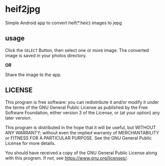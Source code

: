 # heif2jpg
Simple Android app to convert heif(*.heic) images to jepg

## usage

Click the `SELECT` Button, then select one or more image. The converted image is saved in your photos directory.

**OR**

Share the image to the app. 


## LICENSE


This program is free software: you can redistribute it and/or modify it under the terms of the GNU General Public License as published by the Free Software Foundation, either version 3 of the License, or (at your option) any later version.

This program is distributed in the hope that it will be useful, but WITHOUT ANY WARRANTY; without even the implied warranty of MERCHANTABILITY or FITNESS FOR A PARTICULAR PURPOSE. See the GNU General Public License for more details.

You should have received a copy of the GNU General Public License along with this program. If not, see <https://www.gnu.org/licenses/>. 
